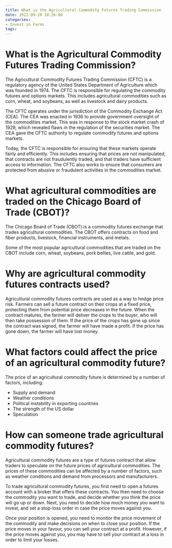 ```yaml
---
title: What is the Agricultural Commodity Futures Trading Commission
date: 2022-09-20 18:26:00
categories:
- Invest in Farms
tags:
---
```



#  What is the Agricultural Commodity Futures Trading Commission?

The Agricultural Commodity Futures Trading Commission (CFTC) is a regulatory agency of the United States Department of Agriculture which was founded in 1974. The CFTC is responsible for regulating the commodity futures and options markets. This includes agricultural commodities such as corn, wheat, and soybeans, as well as livestock and dairy products.

The CFTC operates under the jurisdiction of the Commodity Exchange Act (CEA). The CEA was enacted in 1936 to provide government oversight of the commodities market. This was in response to the stock market crash of 1929, which revealed flaws in the regulation of the securities market. The CEA gave the CFTC authority to regulate commodity futures and options markets.

Today, the CFTC is responsible for ensuring that these markets operate fairly and efficiently. This includes ensuring that prices are not manipulated, that contracts are not fraudulently traded, and that traders have sufficient access to information. The CFTC also works to ensure that consumers are protected from abusive or fraudulent activities in the commodities market.

#  What agricultural commodities are traded on the Chicago Board of Trade (CBOT)?

The Chicago Board of Trade (CBOT) is a commodity futures exchange that trades agricultural commodities. The CBOT offers contracts on food and fiber products, livestock, financial instruments, and metals.

Some of the most popular agricultural commodities that are traded on the CBOT include corn, wheat, soybeans, pork bellies, live cattle, and gold.

#  Why are agricultural commodity futures contracts used?

Agricultural commodity futures contracts are used as a way to hedge price risk. Farmers can sell a future contract on their crops at a fixed price, protecting them from potential price decreases in the future. When the contract matures, the farmer will deliver the crops to the buyer, who will then take possession of them. If the price of the crops has gone up since the contract was signed, the farmer will have made a profit. If the price has gone down, the farmer will have lost money.

#  What factors could affect the price of an agricultural commodity future?

The price of an agricultural commodity future is determined by a number of factors, including:

- Supply and demand
- Weather conditions
- Political instability in exporting countries
- The strength of the US dollar
- Speculation

#  How can someone trade agricultural commodity futures?

 Agricultural commodity futures are a type of futures contract that allow traders to speculate on the future prices of agricultural commodities. The prices of these commodities can be affected by a number of factors, such as weather conditions and demand from processors and manufacturers.

To trade agricultural commodity futures, you first need to open a futures account with a broker that offers these contracts. You then need to choose the commodity you want to trade, and decide whether you think the price will go up or down. Next, you need to decide how much money you want to invest, and set a stop-loss order in case the price moves against you.

Once your position is opened, you need to monitor the price movement of the commodity and make decisions on when to close your position. If the price moves in your favour, you can sell your contract at a profit. However, if the price moves against you, you may have to sell your contract at a loss in order to limit your losses.